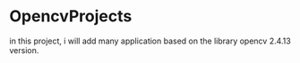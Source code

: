 # OpencvProjects


in this project, i will add many application based on the library  opencv 2.4.13 version.
